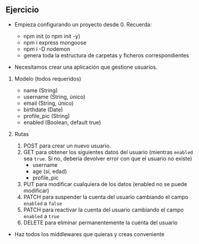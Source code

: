 ## Ejercicio

- Empieza configurando un proyecto desde 0. Recuerda:
    - npm init (o npm init -y)
    - npm i express mongoose
    - npm i -D nodemon
    - genera toda la estructura de carpetas y ficheros correspondientes

- Necesitamos crear una aplicación que gestione usuarios.

1. Modelo (todos requeridos)
    - name (String)
    - username (String, único)
    - email (String, único)
    - birthdate (Date)
    - profile_pic (String)
    - enabled (Boolean, default true)

2. Rutas
    1. POST para crear un nuevo usuario.
    2. GET para obtener los siguientes datos del usuario (mientras `enabled` sea `true`. Si no, debería devolver error con que el usuario no existe)
        - username
        - age (sí, edad)
        - profile_pic
    3. PUT para modificar cualquiera de los datos (enabled no se puede modificar)
    4. PATCH para suspender la cuenta del usuario cambiando el campo `enabled` a `false`
    5. PATCH para reactivar la cuenta del usuario cambiando el campo `enabled` a `true`
    6. DELETE para eliminar permanentemente la cuenta del usuario

* Haz todos los middlewares que quieras y creas conveniente